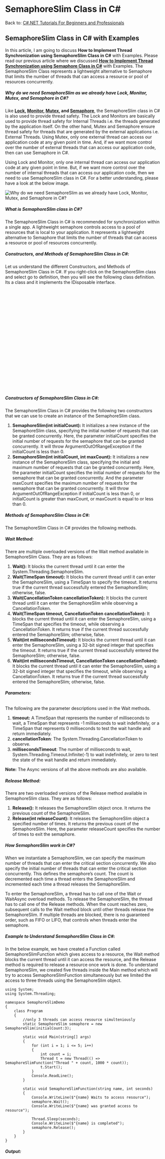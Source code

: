 # SemaphoreSlim Class in C#

Back to: [C#.NET Tutorials For Beginners and Professionals](https://dotnettutorials.net/course/csharp-dot-net-tutorials/)

## **SemaphoreSlim Class in C# with Examples**

In this article, I am going to discuss **How to Implement Thread Synchronization using SemaphoreSlim Class in C#** with Examples. Please read our previous article where we discussed [**How to Implement Thread Synchronization using Semaphore Class in C#**](https://dotnettutorials.net/lesson/semaphore-in-multithreading/) with Examples. The SemaphoreSlim Class represents a lightweight alternative to Semaphore that limits the number of threads that can access a resource or pool of resources concurrently.

##### **Why do we need SemaphoreSlim as we already have Lock, Monitor, Mutex, and Semaphore in C#?**

Like **[Lock](https://dotnettutorials.net/lesson/locking-in-multithreading/), [Monitor](https://dotnettutorials.net/lesson/multithreading-using-monitor/), [Mutex](https://dotnettutorials.net/lesson/mutex-in-multithreading/), and [Semaphore](https://dotnettutorials.net/lesson/semaphore-in-multithreading/)**, the SemaphoreSlim class in C# is also used to provide thread safety. The Lock and Monitors are basically used to provide thread safety for Internal Threads i.e. the threads generated by the application itself. On the other hand, Mutex and Semaphore ensure thread safety for threads that are generated by the external applications i.e. External Threads. Using Mutex, only one external thread can access our application code at any given point in time. And, if we want more control over the number of external threads that can access our application code, then can use Semaphore in C#.

Using Lock and Monitor, only one internal thread can access our application code at any given point in time. But, if we want more control over the number of internal threads that can access our application code, then we need to use SemaphoreSlim class in C#. For a better understanding, please have a look at the below image.

![Why do we need SemaphoreSlim as we already have Lock, Monitor, Mutex, and Semaphore in C#?](https://dotnettutorials.net/wp-content/uploads/2022/06/word-image-26691-1.png?ezimgfmt=ng%3Awebp%2Fngcb8%2Frs%3Adevice%2Frscb8-1 "Why do we need SemaphoreSlim as we already have Lock, Monitor, Mutex, and Semaphore in C#?")

##### **What is SemaphoreSlim class in C#?**

The SemaphoreSlim Class in C# is recommended for synchronization within a single app. A lightweight semaphore controls access to a pool of resources that is local to your application. It represents a lightweight alternative to Semaphore that limits the number of threads that can access a resource or pool of resources concurrently.

##### **Constructors, and Methods of SemaphoreSlim Class in C#:**

Let us understand the different Constructors, and Methods of SemaphoreSlim Class in C#. If you right-click on the SemaphoreSlim class and select go to definition, then you will see the following class definition. Its a class and it implements the IDisposable interface.

![Constructors, and Methods of SemaphoreSlim Class in C#](data:image/svg+xml,%3Csvg%20xmlns=%22http://www.w3.org/2000/svg%22%20width=%221023%22%20height=%22660%22%3E%3C/svg%3E "Constructors, and Methods of SemaphoreSlim Class in C#")

##### **Constructors of SemaphoreSlim Class in C#:**

The SemaphoreSlim Class in C# provides the following two constructors that we can use to create an instance of the SemaphoreSlim class.

1. **SemaphoreSlim(int initialCount):** It initializes a new instance of the SemaphoreSlim class, specifying the initial number of requests that can be granted concurrently. Here, the parameter initialCount specifies the initial number of requests for the semaphore that can be granted concurrently. It will throw ArgumentOutOfRangeException if the initialCount is less than 0.
2. **SemaphoreSlim(int initialCount, int maxCount):** It initializes a new instance of the SemaphoreSlim class, specifying the initial and maximum number of requests that can be granted concurrently. Here, the parameter initialCount specifies the initial number of requests for the semaphore that can be granted concurrently. And the parameter maxCount specifies the maximum number of requests for the semaphore that can be granted concurrently. It will throw ArgumentOutOfRangeException if initialCount is less than 0, or initialCount is greater than maxCount, or maxCount is equal to or less than 0.

##### **Methods of SemaphoreSlim Class in C#:**

The SemaphoreSlim Class in C# provides the following methods.

##### **Wait Method:**

There are multiple overloaded versions of the Wait method available in SemaphoreSlim Class. They are as follows:

1. **Wait():** It blocks the current thread until it can enter the System.Threading.SemaphoreSlim.
2. **Wait(TimeSpan timeout):** It blocks the current thread until it can enter the SemaphoreSlim, using a TimeSpan to specify the timeout. It returns true if the current thread successfully entered the SemaphoreSlim; otherwise, false.
3. **Wait(CancellationToken cancellationToken):** It blocks the current thread until it can enter the SemaphoreSlim while observing a CancellationToken.
4. **Wait(TimeSpan timeout, CancellationToken cancellationToken):** It blocks the current thread until it can enter the SemaphoreSlim, using a TimeSpan that specifies the timeout, while observing a CancellationToken. It returns true if the current thread successfully entered the SemaphoreSlim; otherwise, false.
5. **Wait(int millisecondsTimeout):** It blocks the current thread until it can enter the SemaphoreSlim, using a 32-bit signed integer that specifies the timeout. It returns true if the current thread successfully entered the SemaphoreSlim; otherwise, false.
6. **Wait(int millisecondsTimeout, CancellationToken cancellationToken):** It blocks the current thread until it can enter the SemaphoreSlim, using a 32-bit signed integer that specifies the timeout, while observing a CancellationToken. It returns true if the current thread successfully entered the SemaphoreSlim; otherwise, false.

###### **Parameters:**

The following are the parameter descriptions used in the Wait methods.

1. **timeout:** A TimeSpan that represents the number of milliseconds to wait, a TimeSpan that represents -1 milliseconds to wait indefinitely, or a TimeSpan that represents 0 milliseconds to test the wait handle and return immediately.
2. **cancellationToken**: The System.Threading.CancellationToken to observe.
3. **millisecondsTimeout**: The number of milliseconds to wait, System.Threading.Timeout.Infinite(-1) to wait indefinitely, or zero to test the state of the wait handle and return immediately.

**Note:** The Async versions of all the above methods are also available.

##### **Release Method:**

There are two overloaded versions of the Release method available in SemaphoreSlim class. They are as follows:

1. **Release():** It releases the SemaphoreSlim object once. It returns the previous count of the SemaphoreSlim.
2. **Release(int releaseCount):** It releases the SemaphoreSlim object a specified number of times. It returns the previous count of the SemaphoreSlim. Here, the parameter releaseCount specifies the number of times to exit the semaphore.

##### **How SemaphoreSlim work in C#?**

When we instantiate a SemaphoreSlim, we can specify the maximum number of threads that can enter the critical section concurrently. We also specify the initial number of threads that can enter the critical section concurrently. This defines the semaphore’s count. The count is decremented each time a thread enters the SemaphoreSlim and incremented each time a thread releases the SemaphoreSlim.

To enter the SemaphoreSlim, a thread has to call one of the Wait or WaitAsync overload methods. To release the SemaphoreSlim, the thread has to call one of the Release methods. When the count reaches zero, subsequent calls to the Wait method block until other threads release the SemaphoreSlim. If multiple threads are blocked, there is no guaranteed order, such as FIFO or LIFO, that controls when threads enter the semaphore.

##### **Example to Understand SemaphoreSlim Class in C#:**

In the below example, we have created a Function called SemaphoreSlimFunction which gives access to a resource, the Wait method blocks the current thread until it can access the resource, and the Release method is required to release a resource once work is done. To understand SemaphoreSlim, we created five threads inside the Main method which will try to access SemaphoreSlimFunction simultaneously but we limited the access to three threads using the SemaphoreSlim object.

```
using System;
using System.Threading;

namespace SemaphoreSlimDemo
{
    class Program
    {
        //only 3 threads can access resource simulteniously
        static SemaphoreSlim semaphore = new SemaphoreSlim(initialCount:3);

        static void Main(string[] args)
        {
            for (int i = 1; i <= 5; i++)
            {
                int count = i;
                Thread t = new Thread(() => SemaphoreSlimFunction("Thread " + count, 1000 * count));
                t.Start();
            }
            Console.ReadLine();
        }

        static void SemaphoreSlimFunction(string name, int seconds)
        {
            Console.WriteLine($"{name} Waits to access resource");
            semaphore.Wait();
            Console.WriteLine($"{name} was granted access to resource");

            Thread.Sleep(seconds);
            Console.WriteLine($"{name} is completed");
            semaphore.Release();
        }
    }
}
```

###### **Output:**

![Example to Understand SemaphoreSlim Class in C#](data:image/svg+xml,%3Csvg%20xmlns=%22http://www.w3.org/2000/svg%22%20width=%22380%22%20height=%22308%22%3E%3C/svg%3E "Example to Understand SemaphoreSlim Class in C#")

**Note:** We use SemaphoreSlim instance to limit the concurrent threads that can access a shared resource in a multi-threaded environment. If threads trying to access a resource are more than the declared limit, only limited threads will be granted access and others will have to wait.

##### **Another Example to Understand SemaphoreSlim Class in C#:**

In the below example, we create one SemaphoreSlim instance with a maximum count of three threads and an initial count of zero threads. The example then starts five tasks, all of which block waiting for the semaphore. The main thread calls the Release(Int32) overload to increase the semaphore count to its maximum, which allows three tasks to enter the semaphore. Each time the semaphore is released, the previous semaphore count is displayed.

```
using System;
using System.Threading;
using System.Threading.Tasks;

public class Example
{
    // Create the semaphore.
    private static SemaphoreSlim semaphore = new SemaphoreSlim(0, 3);

    // A padding interval to make the output more orderly.
    private static int padding;

    public static void Main()
    {
        Console.WriteLine($"{semaphore.CurrentCount} tasks can enter the semaphore");
        Task[] tasks = new Task[5];

        // Create and start five numbered tasks.
        for (int i = 0; i <= 4; i++)
        {
            tasks[i] = Task.Run(() =>
            {
                // Each task begins by requesting the semaphore.
                Console.WriteLine($"Task {Task.CurrentId} begins and waits for the semaphore");

                int semaphoreCount;
                semaphore.Wait();
                try
                {
                    Interlocked.Add(ref padding, 100);
                    Console.WriteLine($"Task {Task.CurrentId} enters the semaphore");
                    // The task just sleeps for 1+ seconds.
                    Thread.Sleep(1000 + padding);
                }
                finally
                {
                    semaphoreCount = semaphore.Release();
                }
                Console.WriteLine($"Task {Task.CurrentId} releases the semaphore; previous count: {semaphoreCount}");
            });
        }

        // Wait for one second, to allow all the tasks to start and block.
        Thread.Sleep(1000);

        // Restore the semaphore count to its maximum value.
        Console.Write("Main thread calls Release(3) --> ");
        semaphore.Release(3);
        Console.WriteLine($"{semaphore.CurrentCount} tasks can enter the semaphore");
        // Main thread waits for the tasks to complete.
        Task.WaitAll(tasks);

        Console.WriteLine("Main thread Exits");
        Console.ReadKey();
    }
}
```

###### **Output:**

![](data:image/svg+xml,%3Csvg%20xmlns=%22http://www.w3.org/2000/svg%22%20width=%22593%22%20height=%22365%22%3E%3C/svg%3E)

In the next article, I am going to discuss [**Why and How a Deadlock Occurs in a Multithreaded Application in C#**](https://dotnettutorials.net/lesson/deadlock-in-csharp/) with Examples. Here, in this article, I try to explain **How to Implement Thread Synchronization using SemaphoreSlim Class in C#** with Examples. I hope you enjoy this article and understand the concept of SemaphoreSlim Class in C# with Examples.

[![dotnettutorials 1280x720](data:image/svg+xml,%3Csvg%20xmlns=%22http://www.w3.org/2000/svg%22%20width=%221280%22%20height=%22720%22%3E%3C/svg%3E)](https://dotnettutorials.net/pranaya-rout/)

[Dot Net Tutorials](https://dotnettutorials.net/pranaya-rout/)

**About the Author: Pranaya Rout**

Pranaya Rout has published more than 3,000 articles in his 11-year career. Pranaya Rout has very good experience with Microsoft Technologies, Including C#, VB, ASP.NET MVC, ASP.NET Web API, EF, EF Core, ADO.NET, LINQ, SQL Server, MYSQL, Oracle, ASP.NET Core, Cloud Computing, Microservices, Design Patterns and still learning new technologies.

https://www.facebook.com/tutorialsdotnet/http://www.linkedin.com/in/pranaya-routhttps://twitter.com/RoutPranayahttps://www.youtube.com/@DotNetTutorialshttps://wa.me/917021801173https://t.me/dotnettutorials

[Previous Lesson
Semaphore Class in C#
Lesson 10 within section Multi-Threading.](https://dotnettutorials.net/lesson/semaphore-in-multithreading/)

[Next Lesson
Deadlock in C#
Lesson 12 within section Multi-Threading.](https://dotnettutorials.net/lesson/deadlock-in-csharp/)

### Leave a Reply [Cancel reply](/lesson/semaphoreslim-class-in-csharp/#respond)

Your email address will not be published. Required fields are marked \*

Comment \* 

Name\*

Email\*

Website

---